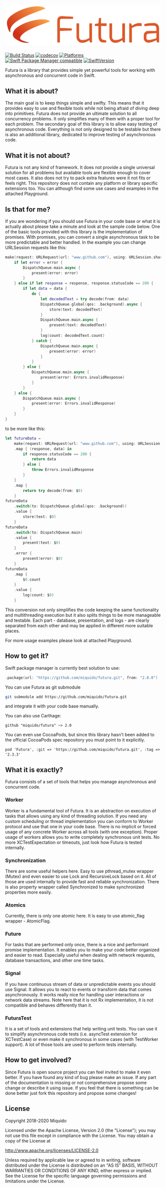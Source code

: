 # [![Futura](logo.jpeg)]()

[![Build Status](https://api.travis-ci.org/miquido/futura.svg?branch=master)](https://travis-ci.org/miquido/futura)
[![codecov](https://codecov.io/gh/miquido/futura/branch/master/graph/badge.svg)](https://codecov.io/gh/miquido/futura)
[![Platforms](https://img.shields.io/badge/platform-iOS%20|%20iPadOS%20|%20macOS-gray.svg?style=flat)]()
[![Swift Package Manager compatible](https://img.shields.io/badge/Swift%20Package%20Manager-compatible-brightgreen.svg)](https://github.com/apple/swift-package-manager)
[![SwiftVersion](https://img.shields.io/badge/Swift-5.1-brightgreen.svg)]()

Futura is a library that provides simple yet powerful tools for working with asynchronous and concurrent code in Swift.

## What it is about?

The main goal is to keep things simple and swifty. This means that it provides easy to use and flexible tools while not being afraid of diving deep into primitives. Futura does not provide an ultimate solution to all concurrency problems. It only simplifies many of them with a proper tool for each problem. The secondary goal of this library is to allow easy testing of asynchronous code. Everything is not only designed to be testable but there is also an additional library, dedicated to improve testing of asynchronous code.

## What it is not about?

Futura is not any kind of framework. It does not provide a single universal solution for all problems but available tools are flexible enough to cover most cases. It also does not try to pack extra features were it not fits or feels right. This repository does not contain any platform or library specific extensions too. You can although find some use cases and examples in the attached Playground.

## Is that for me?

If you are wondering if you should use Futura in your code base or what it is actually about please take a minute and look at the sample code below. One of the basic tools provided with this library is the implementation of promises. With promises, you can convert a single asynchronous task to be more predictable and better handled. In the example you can change URLSession requests like this:

``` swift
make(request: URLRequest(url: "www.github.com"), using: URLSession.shared) { (data, response, error) in
    if let error = error {
        DispatchQueue.main.async {
            present(error: error)
        }
    } else if let response = response, response.statusCode == 200 {
        if let data = data {
            do {
                let decodedText = try decode(from: data)
                DispatchQueue.global(qos: .background).async {
                    store(text: decodedText)
                }
                DispatchQueue.main.async {
                    present(text: decodedText)
                }
                log(count: decodedText.count)
            } catch {
                DispatchQueue.main.async {
                    present(error: error)
                }
            }
        } else {
            DispatchQueue.main.async {
                present(error: Errors.invalidResponse)
            }
        }
    } else {
        DispatchQueue.main.async {
            present(error: Errors.invalidResponse)
        }
    }
}
```

to be more like this:

``` swift
let futureData = 
    make(request: URLRequest(url: "www.github.com"), using: URLSession.shared)
    .map { (response, data) in
        if response.statusCode == 200 {
            return data
        } else {
            throw Errors.invalidResponse
        }
    }
    .map {
        return try decode(from: $0)
    }
futureData
    .switch(to: DispatchQueue.global(qos: .background))
    .value {
        store(text: $0)
    }
futureData
    .switch(to: DispatchQueue.main)
    .value {
        present(text: $0)
    }
    .error {
        present(error: $0)
    }
futureData
    .map {
        $0.count
    }
    .value {
        log(count: $0)
    }
```

This conversion not only simplifies the code keeping the same functionality and multithreading execution but it also splits things to be more manageable and testable. Each part - database, presentation, and logs - are clearly separated from each other and may be applied in different more suitable places.

For more usage examples please look at attached Playground.

## How to get it?

Swift package manager is currently best solution to use:

``` swift
.package(url: "https://github.com/miquido/futura.git", from: "2.0.0")
```

You can use Futura as git submodule

``` bash
git submodule add https://github.com/miquido/futura.git
```

and integrate it with your code base manually.


You can also use Carthage:

```
github "miquido/futura" ~> 2.0
```

You can even use CocoaPods, but since this library hasn't been added to the official CocoaPods spec repository you must point to it explicitly.

```
pod 'Futura', :git => 'https://github.com/miquido/futura.git', :tag => '2.3.3'
```

## What it is exactly?

Futura consists of a set of tools that helps you manage asynchronous and concurrent code.

### Worker

Worker is a fundamental tool of Futura. It is an abstraction on execution of tasks that allows using any kind of threading solution. If you need any custom scheduling or thread implementation you can conform to Worker protocol and use that one in your code base. There is no implicit or forced usage of any concrete Worker across all tools (with one exception). Proper usage of workers allows you to write completely synchronous unit tests. No more XCTestExpectation or timeouts, just look how Futura is tested internally.

### Synchronization

There are some useful helpers here. Easy to use pthread_mutex wrapper (Mutex) and even easier to use Lock and RecursiveLock based on it. All of those are used internally to provide fast and reliable synchronization. There is also property wrapper called Synchronized to make synchronized properties more easily.

### Atomics

Currently, there is only one atomic here. It is easy to use atomic_flag wrapper - AtomicFlag.

### Future

For tasks that are performed only once, there is a nice and performant promise implementation. It enables you to make your code better organized and easier to read. Especially useful when dealing with network requests, database transactions, and other one time tasks.

### Signal

If you have continuous stream of data or unpredictable events you should use Signal. It allows you to react to events or transform data that comes asynchronously. It works really nice for handling user interactions or network data streams. Note here that it is not Rx implementation, it is not compatible and behaves differently than it.

### FuturaTest

It is a set of tools and extensions that help writing unit tests. You can use it to simplify asynchronous code tests (i.e. asyncTest extension for XCTestCase) or even make it synchronous in some cases (with TestWorker support). A lot of those tools are used to perform tests internally.

## How to get involved?

Since Futura is open source project you can feel invited to make it even better. If you have found any kind of bug please make an issue. If any part of the documentation is missing or not comprehensive propose some change or describe it using issue. If you feel that there is something can be done better just fork this repository and propose some changes!

## License

Copyright 2018-2020 Miquido

Licensed under the Apache License, Version 2.0 (the "License");
you may not use this file except in compliance with the License.
You may obtain a copy of the License at

http://www.apache.org/licenses/LICENSE-2.0

Unless required by applicable law or agreed to in writing, software
distributed under the License is distributed on an "AS IS" BASIS,
WITHOUT WARRANTIES OR CONDITIONS OF ANY KIND, either express or implied.
See the License for the specific language governing permissions and
limitations under the License.
